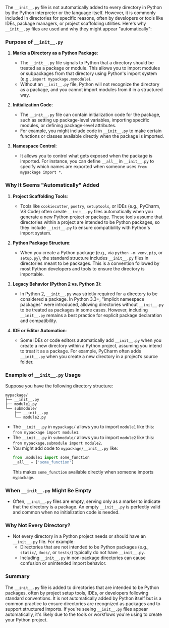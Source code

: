 The `__init__.py` file is not automatically added to every directory in Python by the Python interpreter or the language itself. However, it is commonly included in directories for specific reasons, often by developers or tools like IDEs, package managers, or project scaffolding utilities. Here's why `__init__.py` files are used and why they might appear "automatically":

### Purpose of `__init__.py`

1. **Marks a Directory as a Python Package**:

   - The `__init__.py` file signals to Python that a directory should be treated as a package or module. This allows you to import modules or subpackages from that directory using Python's import system (e.g., `import mypackage.mymodule`).
   - Without an `__init__.py` file, Python will not recognize the directory as a package, and you cannot import modules from it in a structured way.

2. **Initialization Code**:

   - The `__init__.py` file can contain initialization code for the package, such as setting up package-level variables, importing specific modules, or defining package-level attributes.
   - For example, you might include code in `__init__.py` to make certain functions or classes available directly when the package is imported.

3. **Namespace Control**:
   - It allows you to control what gets exposed when the package is imported. For instance, you can define `__all__` in `__init__.py` to specify which names are exported when someone uses `from mypackage import *`.

### Why It Seems "Automatically" Added

1. **Project Scaffolding Tools**:

   - Tools like `cookiecutter`, `poetry`, `setuptools`, or IDEs (e.g., PyCharm, VS Code) often create `__init__.py` files automatically when you generate a new Python project or package. These tools assume that directories within a project are intended to be Python packages, so they include `__init__.py` to ensure compatibility with Python's import system.

2. **Python Package Structure**:

   - When you create a Python package (e.g., via `python -m venv`, `pip`, or `setup.py`), the standard structure includes `__init__.py` files in directories meant to be packages. This is a convention followed by most Python developers and tools to ensure the directory is importable.

3. **Legacy Behavior (Python 2 vs. Python 3)**:

   - In Python 2, `__init__.py` was strictly required for a directory to be considered a package. In Python 3.3+, "implicit namespace packages" were introduced, allowing directories without `__init__.py` to be treated as packages in some cases. However, including `__init__.py` remains a best practice for explicit package declaration and compatibility.

4. **IDE or Editor Automation**:
   - Some IDEs or code editors automatically add `__init__.py` when you create a new directory within a Python project, assuming you intend to treat it as a package. For example, PyCharm often adds `__init__.py` when you create a new directory in a project’s source folder.

### Example of `__init__.py` Usage

Suppose you have the following directory structure:

```
mypackage/
├── __init__.py
├── module1.py
└── submodule/
    ├── __init__.py
    └── module2.py
```

- The `__init__.py` in `mypackage/` allows you to import `module1` like this: `from mypackage import module1`.
- The `__init__.py` in `submodule/` allows you to import `module2` like this: `from mypackage.submodule import module2`.
- You might add code to `mypackage/__init__.py` like:
  ```python
  from .module1 import some_function
  __all__ = ['some_function']
  ```
  This makes `some_function` available directly when someone imports `mypackage`.

### When `__init__.py` Might Be Empty

- Often, `__init__.py` files are empty, serving only as a marker to indicate that the directory is a package. An empty `__init__.py` is perfectly valid and common when no initialization code is needed.

### Why Not Every Directory?

- Not every directory in a Python project needs or should have an `__init__.py` file. For example:
  - Directories that are not intended to be Python packages (e.g., `static/`, `docs/`, or `tests/`) typically do not have `__init__.py`.
  - Including `__init__.py` in non-package directories can cause confusion or unintended import behavior.

### Summary

The `__init__.py` file is added to directories that are intended to be Python packages, often by project setup tools, IDEs, or developers following standard conventions. It is not automatically added by Python itself but is a common practice to ensure directories are recognized as packages and to support structured imports. If you're seeing `__init__.py` files appear automatically, it's likely due to the tools or workflows you're using to create your Python project.
